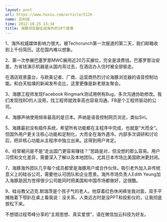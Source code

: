 ```yaml
---
layout: post
url: https://www.huxiu.com/article/5126
name: 云科技
time: 2012-10-25 13:34
title: 海豚浏览器征战海外的10个故事
---
```

1、海外权威媒体影响力很大。被Techcrunch第一次报道的第二天，我们邮箱收到上千份简历。这在国内难以想象。

2、第一次参展巴塞罗那MWC展用近20万买展位，完全是浪费钱。巴塞罗那治安差。为省钱演示机器是从国内背过去，在酒店办入住时被全部偷走。

在酒店观景露台，与欧美记者、厂商、运营商热烈讨论海豚浏览器的语音控制功能。和白天枯燥的新闻发布会比，这里更像是新老朋友聚会。

3、海豚工程师发现Facebook Ringmark测试用例有Bug，多次沟通协助修改。我们发现找BD的人没用，找工程师就效率高也容易沟通。FB是个工程师驱动的公司。

4、海豚声纳使用频率最高的是日本。声纳是语音控制网页浏览，类似Siri。

5、海豚最初没有插件系统，希望所有功能都在主程序中完成，也就是“大而全”。但国外用户更关注核心功能和定制化，大而全在海外遇冷。内部多次调研和讨论后，把非核心功能从主程序中独立出来。这得到用户肯定。

6、经常被问是不是“走出国门更容易赚钱？”思路是对，但没想的那么容易。用户习惯和文化差异，需要深入了解以及本地团队。尤其日本市场比美国欧洲更封闭。

7、海豚海外团队几乎每个成员都曾是海豚用户或合作伙伴。吸引老外加入非传统意义上的硅谷公司，需要他认可团队和企业愿景。海外市场负责人Edith Yeung加入海豚是因为觉得很少公司能同时把美国和中国市场都做好，这很酷。

9、硅谷教父迈克.默瑞茨是个孩子气的老人。他穿着红色休闲裤坐我对面，双手平摊拖着下颚趴在桌上看我说：没关系，人类远古时是没PPT和投影仪的，让我彻底放松下来。

不想错过程苓峰分享的“主观思想、真实爱恨”，请在微信加云科技为好友。


